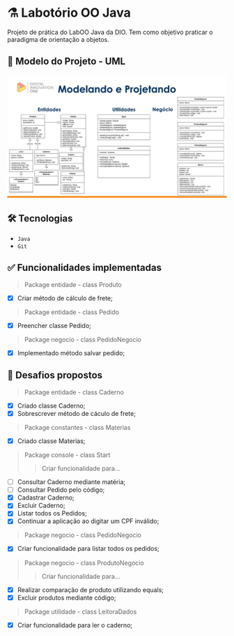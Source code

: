 # ⚗️ Labotório OO Java

Projeto de prática do LabOO Java da DIO. Tem como objetivo praticar o paradigma de orientação a objetos.

## 🧾 Modelo do Projeto - UML

![img.png](img.png)

## 🛠️ Tecnologias

- `Java`
- `Git`

## ✅ Funcionalidades implementadas

> Package entidade - class Produto
- [x] Criar método de cálculo de frete;

> Package entidade - class Pedido
- [x] Preencher classe Pedido;

> Package negocio - class PedidoNegocio
- [x] Implementado método salvar pedido;

## 🎯 Desafios propostos

> Package entidade - class Caderno
- [x] Criado classe Caderno;
- [x] Sobrescrever método de cáculo de frete;

> Package constantes - class Materias
- [x] Criado classe Materias;

> Package console - class Start
>> Criar funcionalidade para...
  - [ ] Consultar Caderno mediante matéria;
  - [ ] Consultar Pedido pelo código;
  - [x] Cadastrar Caderno;
  - [x] Excluir Caderno;
  - [x] Listar todos os Pedidos;
  - [x] Continuar a aplicação ao digitar um CPF inválido;

> Package negocio - class PedidoNegocio
  - [x] Criar funcionalidade para listar todos os pedidos;

> Package negocio - class ProdutoNegocio
>> Criar funcionalidade para...
  - [x] Realizar comparação de produto utilizando equals;
  - [x] Excluir produtos mediante código;

> Package utilidade - class LeitoraDados
  - [x] Criar funcionalidade para ler o caderno;